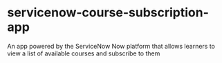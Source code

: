 # servicenow-course-subscription-app
An app powered by the ServiceNow Now platform that allows learners to view a list of available courses and subscribe to them
